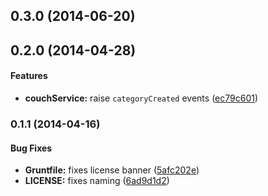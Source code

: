 <a name="0.3.0"></a>
## 0.3.0 (2014-06-20)


<a name="0.2.0"></a>
## 0.2.0 (2014-04-28)


#### Features

* **couchService:** raise `categoryCreated` events ([ec79c601](https://github.com/sofa/sofa-couch-service/commit/ec79c6015325836bb0010bb3a6e0ba92b3d5184a))


<a name="0.1.1"></a>
### 0.1.1 (2014-04-16)


#### Bug Fixes

* **Gruntfile:** fixes license banner ([5afc202e](https://github.com/sofa/sofa-couch-service/commit/5afc202e5ef2fb974187f34a59e81db53a2adf4b))
* **LICENSE:** fixes naming ([6ad9d1d2](https://github.com/sofa/sofa-couch-service/commit/6ad9d1d24a488106fd491e3b255540e8a550885b))


